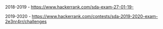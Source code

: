 2018-2019 - https://www.hackerrank.com/sda-exam-27-01-19-

2019-2020 - https://www.hackerrank.com/contests/sda-2019-2020-exam-2e3nr4rr/challenges
